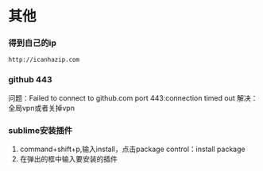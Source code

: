 # 其他
### 得到自己的ip
```
http://icanhazip.com
```

### github 443
问题：Failed to connect to github.com port 443:connection timed out
解决：全局vpn或者关掉vpn


### sublime安装插件
1. command+shift+p,输入install，点击package control：install package
2. 在弹出的框中输入要安装的插件